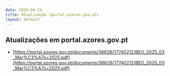 ```yaml
---
date: 2025-04-24
title: Atualização (portal.azores.gov.pt)
layout: default
---
```

## Atualizações em portal.azores.gov.pt

* [https://portal.azores.gov.pt/documents/36626/17740212/BEO_2025_03_Mar%C3%A7o+2025.pdf](https://portal.azores.gov.pt/documents/36626/17740212/BEO_2025_03_Mar%C3%A7o+2025.pdf)


